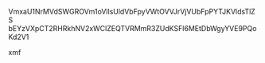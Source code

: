 VmxaU1NrMVdSWGROVm1oVllsUldVbFpyVWtOVVJrVjVUbFpPYTJKVldsTlZS
bEYzVXpCT2RHRkhNV2xWClZEQTVRMmR3ZUdKSFl6MEtDbWgyYVE9PQoKd2V1

xmf